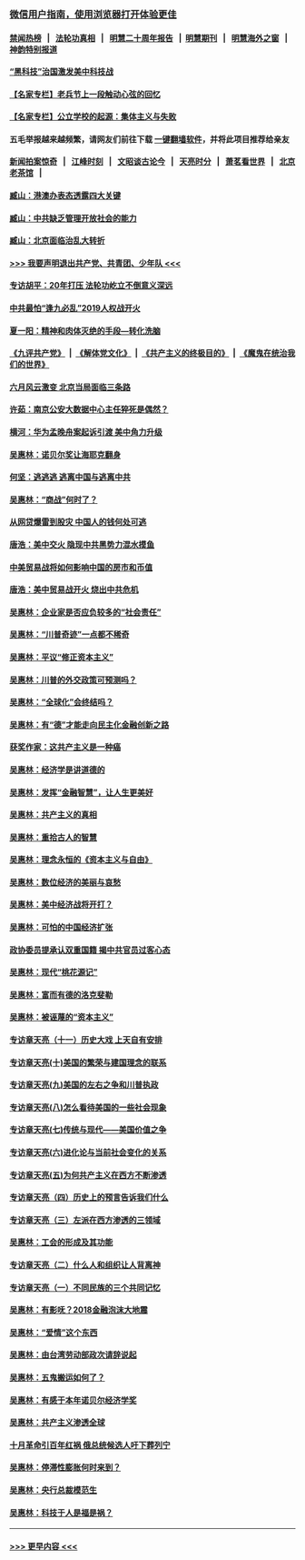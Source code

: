 ### [微信用户指南，使用浏览器打开体验更佳](https://github.com/gfw-breaker/banned-news1/blob/master/indexes/wechat-guide.md?t=0)
#### [禁闻热榜](热点新闻.md?t=0)  &nbsp;&nbsp;|&nbsp;&nbsp; [法轮功真相](https://github.com/gfw-breaker/truth/blob/master/README.md?t=0) &nbsp;&nbsp;|&nbsp;&nbsp; [明慧二十周年报告](https://github.com/gfw-breaker/mh-reports/blob/master/README.md?t=0) &nbsp;&nbsp;|&nbsp;&nbsp;[明慧期刊](https://github.com/gfw-breaker/mh-qikan) &nbsp;&nbsp;|&nbsp;&nbsp; [明慧海外之窗](https://github.com/gfw-breaker/mh-news/blob/master/README.md?t=0) &nbsp;&nbsp;|&nbsp;&nbsp; [神韵特别报道](https://github.com/gfw-breaker/mh-news/blob/master/shenyun.md?t=0)
#### [“黑科技”治国激发美中科技战](../pages/nsc423/n11638056.md?t=02050501) 
#### [【名家专栏】老兵节上一段触动心弦的回忆](../pages/nsc423/n11646016.md?t=02050501) 
#### [【名家专栏】公立学校的起源：集体主义与失败](../pages/nsc423/n11601833.md?t=02050501) 
#### 五毛举报越来越频繁，请网友们前往下载 [一键翻墙软件](https://github.com/gfw-breaker/ssr-accounts)，并将此项目推荐给亲友
#### [新闻拍案惊奇](https://github.com/gfw-breaker/banned-news1/blob/master/pages/link4.md) &nbsp;&nbsp;|&nbsp;&nbsp; [江峰时刻](https://github.com/gfw-breaker/banned-news1/blob/master/pages/link4.md) &nbsp;&nbsp;|&nbsp;&nbsp; [文昭谈古论今](https://github.com/gfw-breaker/banned-news1/blob/master/pages/link4.md) &nbsp;&nbsp;|&nbsp;&nbsp; [天亮时分](https://github.com/gfw-breaker/banned-news1/blob/master/pages/link4.md) &nbsp;&nbsp;|&nbsp;&nbsp; [萧茗看世界](https://github.com/gfw-breaker/banned-news1/blob/master/pages/link4.md) &nbsp;&nbsp;|&nbsp;&nbsp; [北京老茶馆](https://github.com/gfw-breaker/banned-news1/blob/master/pages/link4.md) &nbsp;&nbsp;|&nbsp;&nbsp; 
#### [臧山：港澳办表态透露四大关键](../pages/nsc423/n11421628.md?t=02050501) 
#### [臧山：中共缺乏管理开放社会的能力](../pages/nsc423/n11407457.md?t=02050501) 
#### [臧山：北京面临治乱大转折](../pages/nsc423/n11406895.md?t=02050501) 
#### [>>> 我要声明退出共产党、共青团、少年队 <<<](https://github.com/begood0513/goodnews/blob/master/quit/letter.md) 
#### [专访胡平：20年打压 法轮功屹立不倒意义深远](../pages/nsc423/n11398800.md?t=02050501) 
#### [中共最怕“逢九必乱”2019人权战开火](../pages/nsc423/n11385248.md?t=02050501) 
#### [夏一阳：精神和肉体灭绝的手段—转化洗脑](../pages/nsc423/n11368250.md?t=02050501) 
#### [《九评共产党》](https://github.com/begood0513/9ping.md/blob/master/README.md) &nbsp;|&nbsp; [《解体党文化》](../../../../jtdwh.md/blob/master/README.md)  &nbsp;|&nbsp; [《共产主义的终极目的》](../../../../gczydzjmd.md/blob/master/README.md) &nbsp;|&nbsp; [《魔鬼在统治我们的世界》](../../../../mgztzwmdsj.md/blob/master/README.md) 
#### [六月风云激变 北京当局面临三条路](../pages/nsc423/n11313668.md?t=02050501) 
#### [许茹：南京公安大数据中心主任猝死是偶然？](../pages/nsc423/n11064744.md?t=02050501) 
#### [横河：华为孟晚舟案起诉引渡 美中角力升级](../pages/nsc423/n11027230.md?t=02050501) 
#### [吴惠林：诺贝尔奖让海耶克翻身](../pages/nsc423/n10890049.md?t=02050501) 
#### [何坚：逃逃逃 逃离中国与逃离中共](../pages/nsc423/n10592891.md?t=02050501) 
#### [吴惠林：“商战”何时了？](../pages/nsc423/n10573558.md?t=02050501) 
#### [从网贷爆雷到股灾 中国人的钱何处可逃](../pages/nsc423/n10572800.md?t=02050501) 
#### [唐浩：美中交火 隐现中共黑势力混水摸鱼](../pages/nsc423/n10544040.md?t=02050501) 
#### [中美贸易战将如何影响中国的房市和币值](../pages/nsc423/n10543697.md?t=02050501) 
#### [唐浩：美中贸易战开火 烧出中共危机](../pages/nsc423/n10540126.md?t=02050501) 
#### [吴惠林：企业家是否应负较多的“社会责任”](../pages/nsc423/n10535022.md?t=02050501) 
#### [吴惠林：“川普奇迹”一点都不稀奇](../pages/nsc423/n10512808.md?t=02050501) 
#### [吴惠林：平议“修正资本主义”](../pages/nsc423/n10495724.md?t=02050501) 
#### [吴惠林：川普的外交政策可预测吗？](../pages/nsc423/n10462387.md?t=02050501) 
#### [吴惠林：“全球化”会终结吗？](../pages/nsc423/n10452838.md?t=02050501) 
#### [吴惠林：有“德”才能走向民主化金融创新之路](../pages/nsc423/n10432292.md?t=02050501) 
#### [获奖作家：这共产主义是一种癌](../pages/nsc423/n10431541.md?t=02050501) 
#### [吴惠林：经济学是讲道德的](../pages/nsc423/n10398014.md?t=02050501) 
#### [吴惠林：发挥“金融智慧”，让人生更美好](../pages/nsc423/n10375019.md?t=02050501) 
#### [吴惠林：共产主义的真相](../pages/nsc423/n10351394.md?t=02050501) 
#### [吴惠林：重拾古人的智慧](../pages/nsc423/n10337691.md?t=02050501) 
#### [吴惠林：理念永恒的《资本主义与自由》](../pages/nsc423/n10316274.md?t=02050501) 
#### [吴惠林：数位经济的美丽与哀愁](../pages/nsc423/n10292946.md?t=02050501) 
#### [吴惠林：美中经济战将开打？](../pages/nsc423/n10258825.md?t=02050501) 
#### [吴惠林：可怕的中国经济扩张](../pages/nsc423/n10219147.md?t=02050501) 
#### [政协委员提承认双重国籍 揭中共官员过客心态](../pages/nsc423/n10208809.md?t=02050501) 
#### [吴惠林：现代“桃花源记”](../pages/nsc423/n10185234.md?t=02050501) 
#### [吴惠林：富而有德的洛克斐勒](../pages/nsc423/n10142264.md?t=02050501) 
#### [吴惠林：被诬蔑的“资本主义”](../pages/nsc423/n10124816.md?t=02050501) 
#### [专访章天亮（十一）历史大戏 上天自有安排](../pages/nsc423/n10094905.md?t=02050501) 
#### [专访章天亮(十)美国的繁荣与建国理念的联系](../pages/nsc423/n10094899.md?t=02050501) 
#### [专访章天亮(九)美国的左右之争和川普执政](../pages/nsc423/n10094889.md?t=02050501) 
#### [专访章天亮(八)怎么看待美国的一些社会现象](../pages/nsc423/n10094857.md?t=02050501) 
#### [专访章天亮(七)传统与现代——美国价值之争](../pages/nsc423/n10093140.md?t=02050501) 
#### [专访章天亮(六)进化论与当前社会变化的关系](../pages/nsc423/n10092036.md?t=02050501) 
#### [专访章天亮(五)为何共产主义在西方不断渗透](../pages/nsc423/n10083620.md?t=02050501) 
#### [专访章天亮（四）历史上的预言告诉我们什么](../pages/nsc423/n10083606.md?t=02050501) 
#### [专访章天亮（三）左派在西方渗透的三领域](../pages/nsc423/n10081115.md?t=02050501) 
#### [吴惠林：工会的形成及其功能](../pages/nsc423/n10080633.md?t=02050501) 
#### [专访章天亮（二）什么人和组织让人背离神](../pages/nsc423/n10076637.md?t=02050501) 
#### [专访章天亮（一）不同民族的三个共同记忆](../pages/nsc423/n10074188.md?t=02050501) 
#### [吴惠林：有影呒？2018金融泡沫大地震](../pages/nsc423/n10040534.md?t=02050501) 
#### [吴惠林：“爱情”这个东西](../pages/nsc423/n10019423.md?t=02050501) 
#### [吴惠林：由台湾劳动部政次请辞说起](../pages/nsc423/n9979679.md?t=02050501) 
#### [吴惠林：五鬼搬运如何了？](../pages/nsc423/n9925338.md?t=02050501) 
#### [吴惠林：有感于本年诺贝尔经济学奖](../pages/nsc423/n9871883.md?t=02050501) 
#### [吴惠林：共产主义渗透全球](../pages/nsc423/n9812748.md?t=02050501) 
#### [十月革命引百年红祸 俄总统候选人吁下葬列宁](../pages/nsc423/n9810182.md?t=02050501) 
#### [吴惠林：停滞性膨胀何时来到？](../pages/nsc423/n9764136.md?t=02050501) 
#### [吴惠林：央行总裁模范生](../pages/nsc423/n9728134.md?t=02050501) 
#### [吴惠林：科技于人是福是祸？](../pages/nsc423/n9672982.md?t=02050501) 

----
#### [ >>> 更早内容 <<< ](../indexes/nsc423-earlier.md)
